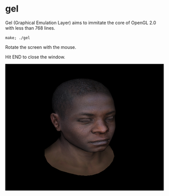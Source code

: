 # gel

Gel (Graphical Emulation Layer) aims to immitate the core of OpenGL 2.0 with less than 768 lines.

    make; ./gel

Rotate the screen with the mouse.

Hit END to close the window.

![screenshot](scrots/2018-01-11-181844_600x480_scrot.png)
